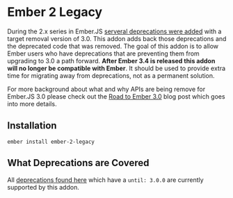 # Ember 2 Legacy

During the 2.x series in Ember.JS [serveral deprecations were added](https://www.emberjs.com/deprecations/v2.x/) with a target removal version of 3.0. This addon adds back those deprecations and the
deprecated code that was removed. The goal of this addon is to allow Ember users who have deprecations that are preventing them from upgrading to 3.0 a path forward. **After Ember 3.4 is released this
addon will no longer be compatible with Ember**. It should be used to provide extra time for migrating away from deprecations, not as a permanent solution.

For more background about what and why APIs are being remove for Ember.JS 3.0 please check out the [Road to Ember 3.0](https://emberjs.com/blog/2017/10/03/the-road-to-ember-3-0.html#toc_api-removals-in-3-0) blog
post which goes into more details.

## Installation

```
ember install ember-2-legacy
```

## What Deprecations are Covered

All [deprecations found here](https://www.emberjs.com/deprecations/v2.x/) which have a `until: 3.0.0` are currently supported by this addon.
